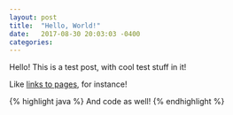```yaml
---
layout: post
title:  "Hello, World!"
date:   2017-08-30 20:03:03 -0400
categories:
---
```


[jekyll-docs]: https://jekyllrb.com/docs/home
[jekyll-gh]:   https://github.com/jekyll/jekyll
[jekyll-talk]: https://talk.jekyllrb.com/

Hello! This is a test post, with cool test stuff in it!

Like [links to pages](http://www/google.com), for instance!

{% highlight java %}
And code as well!
{% endhighlight %}